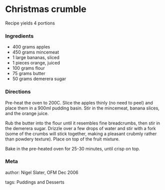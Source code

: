 # Christmas crumble

Recipe yields 4 portions 

### Ingredients
 * 400 grams apples
 * 450 grams mincemeat
 * 1 large bananas, sliced
 * 1 pieces orange, juiced
 * 100 grams flour
 * 75 grams butter
 * 50 grams demerera sugar

### Directions

Pre-heat the oven to 200C.  Slice the apples thinly (no need to peel) and place them in a 900ml pudding basin.  Stir in the mincemeat, banana slices, and the orange juice.

Rub the butter into the flour until it resembles fine breadcrumbs, then stir in the demerera sugar.  Drizzle over a few drops of water and stir with a fork (some of the crumbs will stick together, making a pleasant crubmly rather than powdery texture).  Place on top of the fruit mixture.

Bake in the pre-heated oven for 25-30 minutes, until crisp on top.

### Meta
author: Nigel Slater, OFM Dec 2006

tags: Puddings and Desserts

